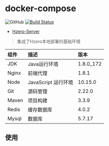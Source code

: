 # docker-compose

![GitHub](https://img.shields.io/github/license/chenquan/docker-compose?color=blue&style=flat-square)
[![Build Status](https://travis-ci.com/ChenQuan/docker-compose.svg?branch=master)](https://travis-ci.com/ChenQuan/docker-compose)

- [Hzero-Server](hzero-server/README.md)

> 集成了Hzero本地部署的基础环境


| 组件           | 描述                | 版本      |
| :------------- | :------------------ | :-------- |
| JDK            | Java运行环境        | 1.8.0_172 |
| Nginx          | 前端代理            | 1.8.1     |
| Node           | JavaScript 运行环境 | 10.15.0   |
| Git            | 源码管理            | 2.22.0 |
| Maven          | 项目构建            | 3.3.9     |
| Redis | 缓存数据库   | 4.0.2                        |
| Mysql | 数据库       | 5.7.17                       |

## 使用

